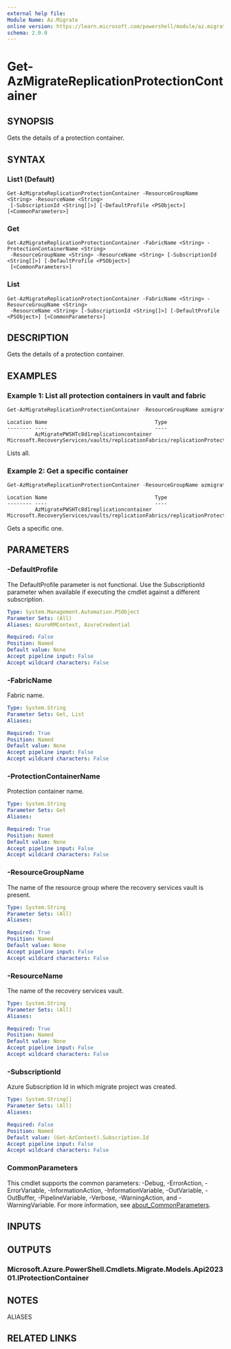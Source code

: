 ```yaml
---
external help file:
Module Name: Az.Migrate
online version: https://learn.microsoft.com/powershell/module/az.migrate/get-azmigratereplicationprotectioncontainer
schema: 2.0.0
---
```


# Get-AzMigrateReplicationProtectionContainer

## SYNOPSIS
Gets the details of a protection container.

## SYNTAX

### List1 (Default)
```
Get-AzMigrateReplicationProtectionContainer -ResourceGroupName <String> -ResourceName <String>
 [-SubscriptionId <String[]>] [-DefaultProfile <PSObject>] [<CommonParameters>]
```

### Get
```
Get-AzMigrateReplicationProtectionContainer -FabricName <String> -ProtectionContainerName <String>
 -ResourceGroupName <String> -ResourceName <String> [-SubscriptionId <String[]>] [-DefaultProfile <PSObject>]
 [<CommonParameters>]
```

### List
```
Get-AzMigrateReplicationProtectionContainer -FabricName <String> -ResourceGroupName <String>
 -ResourceName <String> [-SubscriptionId <String[]>] [-DefaultProfile <PSObject>] [<CommonParameters>]
```

## DESCRIPTION
Gets the details of a protection container.

## EXAMPLES

### Example 1: List all protection containers in vault and fabric
```powershell
Get-AzMigrateReplicationProtectionContainer -ResourceGroupName azmigratepwshtestasr13072020  -ResourceName AzMigrateTestProjectPWSH02aarsvault -FabricName AzMigratePWSHTc8d1replicationfabric
```

```output
Location Name                                   Type
-------- ----                                   ----
         AzMigratePWSHTc8d1replicationcontainer Microsoft.RecoveryServices/vaults/replicationFabrics/replicationProtectionContainers
```

Lists all.

### Example 2: Get a specific container
```powershell
Get-AzMigrateReplicationProtectionContainer -ResourceGroupName azmigratepwshtestasr13072020  -ResourceName AzMigrateTestProjectPWSH02aarsvault -FabricName AzMigratePWSHTc8d1replicationfabric -ProtectionContainerName AzMigratePWSHTc8d1replicationcontainer
```

```output
Location Name                                   Type
-------- ----                                   ----
         AzMigratePWSHTc8d1replicationcontainer Microsoft.RecoveryServices/vaults/replicationFabrics/replicationProtectionContainers
```

Gets a specific one.

## PARAMETERS

### -DefaultProfile
The DefaultProfile parameter is not functional.
Use the SubscriptionId parameter when available if executing the cmdlet against a different subscription.

```yaml
Type: System.Management.Automation.PSObject
Parameter Sets: (All)
Aliases: AzureRMContext, AzureCredential

Required: False
Position: Named
Default value: None
Accept pipeline input: False
Accept wildcard characters: False
```

### -FabricName
Fabric name.

```yaml
Type: System.String
Parameter Sets: Get, List
Aliases:

Required: True
Position: Named
Default value: None
Accept pipeline input: False
Accept wildcard characters: False
```

### -ProtectionContainerName
Protection container name.

```yaml
Type: System.String
Parameter Sets: Get
Aliases:

Required: True
Position: Named
Default value: None
Accept pipeline input: False
Accept wildcard characters: False
```

### -ResourceGroupName
The name of the resource group where the recovery services vault is present.

```yaml
Type: System.String
Parameter Sets: (All)
Aliases:

Required: True
Position: Named
Default value: None
Accept pipeline input: False
Accept wildcard characters: False
```

### -ResourceName
The name of the recovery services vault.

```yaml
Type: System.String
Parameter Sets: (All)
Aliases:

Required: True
Position: Named
Default value: None
Accept pipeline input: False
Accept wildcard characters: False
```

### -SubscriptionId
Azure Subscription Id in which migrate project was created.

```yaml
Type: System.String[]
Parameter Sets: (All)
Aliases:

Required: False
Position: Named
Default value: (Get-AzContext).Subscription.Id
Accept pipeline input: False
Accept wildcard characters: False
```

### CommonParameters
This cmdlet supports the common parameters: -Debug, -ErrorAction, -ErrorVariable, -InformationAction, -InformationVariable, -OutVariable, -OutBuffer, -PipelineVariable, -Verbose, -WarningAction, and -WarningVariable. For more information, see [about_CommonParameters](http://go.microsoft.com/fwlink/?LinkID=113216).

## INPUTS

## OUTPUTS

### Microsoft.Azure.PowerShell.Cmdlets.Migrate.Models.Api202301.IProtectionContainer

## NOTES

ALIASES

## RELATED LINKS

